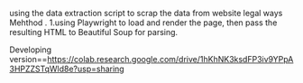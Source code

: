 using the data extraction script to scrap the data from website legal ways
Mehthod .
1.using Playwright to load and render the page, then pass the resulting HTML to Beautiful Soup for parsing.

Developing version==https://colab.research.google.com/drive/1hKhNK3ksdFP3iv9YPpA3HPZZSTqWld8e?usp=sharing
